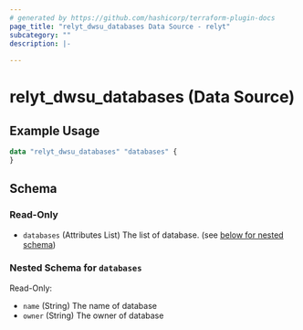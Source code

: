```yaml
---
# generated by https://github.com/hashicorp/terraform-plugin-docs
page_title: "relyt_dwsu_databases Data Source - relyt"
subcategory: ""
description: |-
  
---
```


# relyt_dwsu_databases (Data Source)



## Example Usage

```terraform
data "relyt_dwsu_databases" "databases" {
}
```

<!-- schema generated by tfplugindocs -->
## Schema

### Read-Only

- `databases` (Attributes List) The list of database. (see [below for nested schema](#nestedatt--databases))

<a id="nestedatt--databases"></a>
### Nested Schema for `databases`

Read-Only:

- `name` (String) The name of database
- `owner` (String) The owner of database
